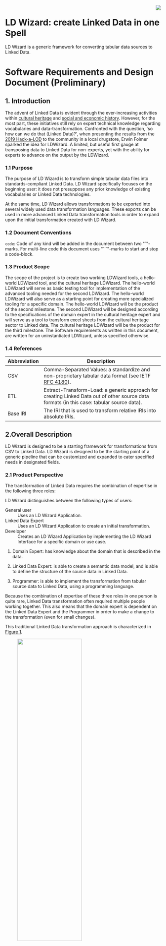 <img src="/docs/img/LDWizard.png" align="right">

# LD Wizard: create Linked Data in one Spell

LD Wizard is a generic framework for converting tabular data sources to Linked Data.

# Software Requirements and Design Document (Preliminary)

## 1. Introduction

The advent of Linked Data is evident through the ever-increasing activities within [cultural heritage](https://www.netwerkdigitaalerfgoed.nl/tag/linked-open-data/) and [social and economic history](https://stories.datalegend.net). However, for the most part, these initiatives still rely on expert technical knowledge regarding vocabularies and data-transformation. Confronted with the question, 'so how can we do that (Linked Data)?', when presenting the results from the [2019 Hack-a-LOD](https://hackalod.com/index.php/2019/12/24/teams-en-resultaten-2019/) to the community in a local drugstore, Erwin Folmer sparked the idea for LDWizard. A limited, but useful first gauge at transposing data to Linked Data for non-experts, yet with the ability for experts to advance on the output by the LDWizard.

### 1.1 Purpose

The purpose of LD Wizard is to transform simple tabular data files into standards-compliant Linked Data. LD Wizard specifically focuses on the beginning user: it does not presuppose any prior knowledge of existing vocabularies or Linked Data technologies.

At the same time, LD Wizard allows transformations to be exported into several widely used data transformation languages. These exports can be used in more advanced Linked Data transformation tools in order to expand upon the initial transformation created with LD Wizard.

### 1.2 Document Conventions

`code`: Code of any kind will be added in the document between two "\`"-marks. For multi-line code this document uses "\`\`\`"-marks to start and stop a code-block.

### 1.3 Product Scope

The scope of the project is to create two working LDWizard tools, a hello-world LDWizard tool, and the cultural heritage LDWizard. The hello-world LDWizard will serve as basic testing tool for implementation of the advanced tooling needed for the second LDWizard. The hello-world LDWizard will also serve as a starting point for creating more specialized tooling for a specific domain. The hello-world LDWizard will be the product of the second milestone. The second LDWizard will be designed according to the specifications of the domain expert in the cultural heritage expert and will serve as a tool to transform excel sheets from the cultural heritage sector to Linked data. The cultural heritage LDWizard will be the product for the third milestone. The Software requirements as written in this document, are written for an uninstantiated LDWizard, unless specified otherwise.

### 1.4 References

| Abbreviation | Description                                                                                                                               |
| ------------ | ----------------------------------------------------------------------------------------------------------------------------------------- |
| CSV          | Comma-Separated Values: a standardize and non-proprietary tabular data format (see IETF [RFC 4180](https://tools.ietf.org/html/rfc4180)). |
| ETL          | Extract-Transform-Load: a generic approach for creating Linked Data out of other source data formats (in this case: tabular source data). |
| Base IRI     | The IRI that is used to transform relative IRIs into absolute IRIs.                                                                       |

## 2.Overall Description

LD Wizard is designed to be a starting framework for transformations from CSV to Linked Data. LD Wizard is designed to be the starting point of a generic pipeline that can be customized and expanded to cater specified needs in designated fields.

### 2.1 Product Perspective

The transformation of Linked Data requires the combination of expertise in the following three roles:

LD Wizard distinguishes between the following types of users:

<dl>
  <dt>General user</dt>
  <dd>Uses an LD Wizard Application.</dd>
  <dt>Linked Data Expert</dt>
  <dd>Uses an LD Wizard Application to create an initial transformation.</dd>
  <dt>Developer</dt>
  <dd>Creates an LD Wizard Application by implementing the LD Wizard Interface for a specific domain or use case.</dd>
</dl>

1. Domain Expert: has knowledge about the domain that is described in the data.

2. Linked Data Expert: is able to create a semantic data model, and is able to define the structure of the source data in Linked Data.

3. Programmer: is able to implement the transformation from tabular source data to Linked Data, using a programming language.

Because the combination of expertise of these three roles in one person is quite rare, Linked Data transformation often required multiple people working together. This also means that the domain expert is dependent on the Linked Data Expert and the Programmer in order to make a change to the transformation (even for small changes).

This traditional Linked Data transformation approach is characterized
in [Figure 1](#traditional-etl).

<figure id="traditional-etl">
  <img src="/docs/img/traditional-etl.svg" width="70%" height="50%">
  <figcaption>
    Figure 1 ― Schematic overview of a traditional Linked Data ETL.
  </figcaption>
</figure>

Linked Data tools generalize work normally performed by a Programmer, so that a Domain Expert and a Linked Data Expert are able to transform Linked Data without the involvement of a Programmer. Examples of such approaches are COW and RML.

LD Wizard further separates the roles required for Linked Data transformation: it also generalizes work normally performed by a Linked Data Expert, so that a Domain Expert is able to transform Linked Data
herself.

The LD Wizard approach is depicted in [Figure 2](#ld-wizard-approach). The grey horizontal bar represents the 'happy flow' of a general user. This user is able to transform tabular source data into standards-compliant Linked Data without continuous dependencies on a Linked Data Expert or Developer.

Developers are able to create new LD Wizard Applications, to support general users in specific domains or use cases. Linked Data Expert are able to take the transformation that a general user has created, allowing them to extend it using more advanced transformer tools (i.e., outside LD Wizard).

<figure id="ld-wizard-approach">
  <img src="/docs/img/ld-wizard-approach.svg" width="70%" height="50%">
  <figcaption>
    Figure 2 ― Schematic overview of the LD Wizard approach.  The grey horizontal bar represents the 'happy flow' of a general user.
  </figcaption>
</figure>

### 2.2 Product Functions

We distinguish between the generic LD Wizard Interface and various LD Wizard Applications. Each LD Wizard Application is a specific implementation of the LD Wizard Interface.

#### LD Wizard Interface

The generic specification of functionalities that must be implemented, resulting in a specific LD Wizard Application.

The goal of LD Wizard is to provide an interface that can be implemented for a specific domain.

Secondly the framework will be designed to be customizable and expandable. Such that developers and users can customize the framework to fit their domains.

(see [Chapter 3](#ch3) and [Chapter 4](#ch4))

#### LD Wizard Applications

The following LD Wizard Applications are included in this repository. They serve as example implementations of the LD Wizard Interface:

<dl>
  <dt>Hello World Wizard</dt>
  <dd>A minimal configuration that implements the LW Wizard Interface.  This wizard is fully functional, but does not serve a particular domain.  It is intended to be used by developers who want to configure their own wizard, since it shows how interfaces can be implemented in practice.  The Hello World Wizard is also an ideal basis for a new, domain-specific configuration.</dd>
  <dt>NDE Wizard</dt>
  <dd>A configuration that implements the LD Wizard Interface for the cultural heritage domain.  This wizard is fully functional and serves a particular domain.  It is intended to be used by domain experts from the cultural heritage domain who want to transform their tabular source data into standards-compliant Linked Data.</dd>
</dl>

### 2.3 Operating Environment

The product will operate inside one of the major browsers and will be designed to work as a client-side application only. The application should work independent of the operating software, but it is expected that the product will only work in the newer browsers.

- Operating System: any
- Web browser: recent versions of Firefox, Chrome, Edge, and Safari.
- Technology: TypeScript, JavaScript, HTML, CSS

### 2.4 Implementation Constraints

Since LD Wizard Applications are client-side web applications that runs in regular and up-to-date web browsers, there are limits to the amount of data that can processed.

### 2.5 Assumptions and Dependencies

#### 2.5.1 Application assumptions

LD Wizard currently assumes that every row of the tabular source data represents exactly one instance in the transformed Linked Data output.

#### 2.5.2 User assumptions

We me the following assumptions regarding these users:

- An LD Wizard developer must have a general knowledge about JavaScript and TypeScript.

## 3. External Interface Requirements

This section provides information to ensure that the system will communicate properly with external components.

### 3.1 User Interfaces

The specific user interface requirements are written in chapter 4 and describe in more detail the possible steps and actions a user can take per step in the process of the LDWizard. The general interface as shown in [Figure 1](#GeneralUserInterface), is designed with a specific interface for each step inside of a general interface outside of the specific interfaces, with buttons to move between the Sections in the LDWizard, ow with the section buttons on the top. The LDWizard logo is shown in the top right corner, and in the bottom left corner the logo of the instance hosting the LDWizard and important links can be shown, configurable as well.

<figure id="GeneralUserInterface">
  <img src="/docs/img/GeneralUserInterface.svg" width="70%" height="50%">
  <figcaption>
    Figure 1 ― Minimalistic generic user interface.
  </figcaption>
</figure>

The general user interface will be designed as a flexible and easily updatable configurable system to create multiple different instantiated LDWizards from a single framework.

For the implementation of the interface the product will rely on fontawesome, material-UI, recoil, react.

### 3.2 Communications Interface

The first type of communication will happen between the interface and the local file system. This type of communication will happen via buttons in the product. These buttons will open the file system folder structure. The user can select a file to upload to the LDWizard, or when downloading the user can select a folder where the LDWizard will store the files to.
The second line of communication that will happen from inside the project to outside the project is the download of CSV into the product.
The third case of communication that happens, is between the product and the platform on which the data will be published. To establish this connection to a data platform from the product, the product might need extra information and possible authorizations tokens. These tokens need to be stored in the product itself or have a specialized field to fill in the authorization tokens.

## 4. System Features

The basic LDWizard consists out of 4 basic components as shown in [Figure 2](#FlowDiagramforLDWizard):

- The upload/input component, for uploading the to be transformed CSV and a possible transformation script.
- Wizard GUI component, GUI components that will handle one or multiple transformation processes.
- Download/export component, For downloading/exporting the linked data and transformation script to your local file system.
- Upload/publish component, For uploading/publishing the linked data and transformation script on the web.

<figure id="FlowDiagramforLDWizard">
  <img src="/docs/img/FlowDiagramforLDWizard.svg">
  <figcaption>
    Figure 2 ― Flow chart for the LDWizard, dividing the 4 basic components for the LDWizard
  </figcaption>
</figure>

### 4.1 upload/input component

Software component for uploading files to the LDWizard or inputting files to the LDWizard.

### 4.1.1 Description and Priority

The import component allows the initial information that is needed by LD Wizard to be specified by an end-user.

There are two kinds of initial information that a user might provide:

- Exactly one source data file (required; high priority).
- At most one script file (optional; medium priority).

There are two ways in which initial information can be imported by a user:

- Import from a local file.
- Import from a remote URL.

#### CSV upload

For the CSV upload we will need to make a choice about how we interpret a correct CSV document. This is due to the ambiguity of a correct CSV file. A CSV file can have multiple different delimiter formats, e.g. "," or ";". This could occur natural if the user uses the Dutch notation for decimal numbers. When this happens, the CSV split will differ from what is expected.

Secondly a CSV can have multiple different methods for declaring strings with quotations marks, e.g. """ or "'". Finally there are also different Implementations for spaces at the beginning and the end of the fields. These can also be handled different from CSV to CSV.

For this problem there are three solutions, we can either declare that:

- A correct CSV document, is something that the developers from LDWizard decide.
- A correct CSV document, is something the implementer of an instantiated LDwizard will decide.
- A correct CSV document, is something the user of a specific instantiated LDWizard will decide on a limited basis.

<!-- I would recommend that we implement the second solution as leading. The domain expert that will help create the instantiation of the LDWizard will probably also know which CSV template is leading the domain. The domain expert can also help if users have the incorrect CSV, and help them transform the CSV file. -->

We do not expect that a CSV will always have a header line. If the file does not have a header file we should use a baseIRI + the letter of the column as the IRI for the predicate.

The LDWizard will follow the <https://www.w3.org/TR/trig/> specifications for the handling of special characters. The LDWizard will handle these special characters as errors.

##### Limitations

The second decision we should take is the size of the CSV documents. Here two factors can be limiting for us in how large the size of the file can be. The performance of the conversion script, and the size of the document that can be handled in the browser, without significant performance loss.

To make sure we can handle both limits I would recommend using a file limit of 50 MB. If we notice that we can improve or enlarge one or both we could always improve it.

A final hard limitation would be the amount of columns, and a limit on the amount of rows. Let's set the limit for the amount of columns on 30, for now. As it is expected that this would not improve the usability of the LDWizard if we enlarge this number any further. But we can always decide different.
Let's set the amount of rows on 1.048.576, the same limit as excel for the amount of rows. With the same footnote as for the amount of columns.

**Priority: High**

### 4.1.2 Stimulus/Response Sequences

- This component must block further components/steps in case no source file is specified.

Stimulus: the user uploads a correct CSV document. <br>
Response: The continue/transform button will enable and the document will be stored in the browser memory.

Stimulus: The user uploads a correct CSV document but the CSV document is too large.<br>
Response: The user will get an error saying that the document is large.

Stimulus: The user wants to upload a CSV via URL, but the URL not available.<br>
Response: The user will get an error saying that LDWizard failed to retrieve the data.

Stimulus: The user uploads an incorrect document.<br>
Response: The user will get an error saying that the document is incorrect and the LDWizard will show the location of the error.

Stimulus: The user uploads a correct CSV document, with incorrect special characters according to the <https://www.w3.org/TR/trig/> specifications.<br>
Response: The user will get an error saying that the document is incorrect and show the location of the error.

Stimulus: The user uploads multiple CSV documents.<br>
Response: The user will get an error saying it can only upload a single CSV document.

Stimulus: The user uploads a correct conversion script.<br>
Response: The script will be handled accordingly. The user will see a transform instead of a continue button.

Stimulus: The user uploads an incorrect script.<br>
Response: The user will get a warning that the script is incorrect.

### 4.1.3 Functional Requirements

- Preferred file extensions.
- Drag & drop (low priority).

Core requirements:

- The ability to import exactly one data source file.
- The ability to import exactly one script file.
- The ability to import from a local file:
- The ability to import from a publically accessible online location (URL).

Additional requirements:

- TBD: Specify a soft limit for the file size:
  - There may be a limit to the file size that can be held in browser memory.
  - There may be a limit to the file size that can be submitted within one HTTP request without receiving a timeout signal from the server.
- TBD: Automatically recognize the file format:
  - Not at all: the function signature determines how the file will be processed.
  - Based on file name: `.CSV` for data imports; `.cow`, `.rml`, or `.rq` for script imports.
  - Based on a (partial) parse of the file.

Limiting scope:

- Importing from non-SSL URLs (i.e., HTTP rather than HTTPS) is not supported.
- Importing from SSL URLs on servers that do not emit the correct headers (e.g., CORS) is not supported.
- It is not possible to import multiple source files or multiple script files.
- Only CSV source data is supported.
- File decompression is not supported.

```
import-data(URL)
import-data(file)
import-script(URL)
import-script(file)
```

### 4.2 LDWizard GUI component

The LDWizard GUI component and interfaces. This component builds the GUI that the general user will interact with to convert their CSV file into a linked data file.

### 4.2.1 Description and Priority

The configuration of the GUI is based on a number of smaller components that together create an GUI with which the user can interact to convert it's CSV to RDF. The GUI interface has two distinct groups of interfaces, ones interfaces that interact with the entire CSV document and interfaces that only interact with a single column.

#### Setting a baseIRI

General configuration setting the baseIRI for the document. The baseIRI can be used to generate IRI's from datapoints in the CSV.

#### Setting a Prefix

General configuration setting the prefixes for the document. The prefixes can be used to generate IRI's from datapoints in the CSV.

#### Setting a vocabulary

The user or the developer can add vocabularies, either linked data vocabularies or datalists, to supplement auto-complete functionality and cleaning functions. the added data helps the user to give suggestions based on the added vocabularies.

#### Setting a subject column

The user can set a column to be the subject of that row. The subject should be able to be transformed into a correct IRI. The user can also choose to not select a subject column. Then the row number will be taken as a subject column.

#### Setting a class/type for the subject column

The user can set a class for the subject column. The subject class is an IRI and can either be found with the help of autosuggest from the vocabularies, or be filled in by the user.

#### Setting a predicate term for each column

The user can set a predicate for each of the other non subject columns. The predicate is an IRI and can either be found with the help of autosuggest from the vocabularies, or be filled in by the user.

#### Setting a datatype for a column

The user can set a predicate for each of the other non subject columns. The predicate is an IRI and can either be found with the help of autosuggest from the list of standard added in vocabularies, added in vocabularies, or be filled in by the user. If no

#### Cleaning values in a column

The user is able to create a function or template which the conversion script can use to format/clean a column following a certain description.<!--  Here we need to be more specific -->

#### Mark the object term for column as IRI

The user is able to mark the object term of a column as IRI. The object term will now be handled as an IRI and won't be needing a datatype/language.

#### Skipping a column

The user is able to skip a column, notifying the ETL-conversion that this column should not be taken in account in the conversion script.

**Priority: High**

### 4.2.2 Stimulus/Response Sequences

- This section should block next sections if the ETL-conversion script is not finished.

#### Setting a baseIRI

Stimulus: The user sets an correct baseIRI<br>
Response: The baseIRI is stored in the ETL-configuration and will be applied to all selected columns

Stimulus: The user sets an incorrect baseIRI<br>
Response: The baseIRI is validated and an error is returned to the user to set a correct baseIRI.

#### Setting a prefix

Stimulus: The user sets an correct prefix<br>
Response: The prefix is stored in the ETL-configuration and will be applied to all selected columns

Stimulus: The user sets an incorrect prefix<br>
Response: The prefix is validated and an error is returned to the user to set a correct prefix.

#### Setting a vocabulary

Stimulus: The developer sets a correct vocabulary to complement the CSV.<br>
Response: The vocabulary link is stored in the ETL-configuration and can be used for cleaning/configuring object terms and setting predicate terms.

Stimulus: The developer sets multiple correct vocabularies to complement the CSV.<br>
Response: All vocabulary links are stored in the ETL-configuration and can be used for cleaning/configuring object terms and setting predicate terms.

Stimulus: The developer sets one or multiple incorrect vocabularies to complement the CSV.<br>
Response: The vocabularies can not be retrieved from their respective locations. The user will not be able to use the vocabularies, but will not notice any errors of missing vocabularies.

#### Setting a subject column

Stimulus: The user sets an allowed column as a key/subject column.<br>
Response: The subject column is stored in the ETL-configuration.

Stimulus: The user does not set an key/subject column.<br>
Response: The subject is now generated based on the rownumber and the baseIRI.

Stimulus: The user removes the key/subject column selection.<br>
Response: The user is shown a warning that it should set a subject column. The subject column is removed from the ETL-configuration and the subject is now generated based on the rownumber and the baseIRI.

Stimulus: The user wants to set a different column as a key/subject column.<br>
Response: The user is shown a warning that the subject column will be changed to the new column.

Stimulus: The user sets a different column as a key/subject column.<br>
Response: The old subject column is removed from the ETL-configuration and the new column is added as subject column to the ETL-configuration.

#### Setting a class/type for the subject column

Stimulus: The user sets an allowed subject type.<br>
Response: The subject type is stored in the ETL-configuration.

Stimulus: The user removes the subject type.<br>
Response: The user is shown a warning that it should set a subject type. The subject type is removed from the ETL-configuration.

Stimulus: The user removes the class/type column selection.<br>
Response: The subject type is removed from the ETL-configuration.

#### Setting a predicate for a column

Stimulus: The user sets a predicate for a column.<br>
Response: The predicate is stored in the ETL-configuration.

Stimulus: The user does not set a predicate for a column.<br>
Response: The predicate is now generated based on the column header name and the baseIRI.

Stimulus: The user removes the predicate term column selection.<br>
Response: The predicate type is removed from the ETL-configuration and the predicate is now generated based on the column header name and the baseIRI.

#### Setting a datatype for a column

Stimulus: The user sets a datatype for a column.<br>
Response: The datatype is stored in the ETL-configuration.

Stimulus: The user does not set a datatype for a column.
Response: If the column is not set to contain IRI's, The datatype `xsd:string` is stored in the ETL-configuration. Else no datatype is set.

Stimulus: The user removes the cleaning function for a column .<br>
Response: The old datatype is removed in the ETL-configuration and the datatype `xsd:string` is stored in the ETL-configuration.

#### Setting term for column as IRI.

Stimulus: The user marks the column as IRI.<br>
Response: The IRI configuration is stored in the ETL-configuration.

Stimulus: The user does mark the column as IRI.<br>
Response: do nothing.

Stimulus: The user removes the mark as IRI from the column.<br>
Response: The IRI configuration is removed from the ETL-configuration.

#### Cleaning values in a column

Stimulus: The user sets a cleaning function for a column.<br>
Response: The cleaning function is stored in the ETL-configuration.

Stimulus: The user does not set a cleaning function for a column.<br>
Response: do nothing.

Stimulus: The user removes the cleaning function for a column .<br>
Response: The cleaning function is removed in the ETL-configuration.

#### Skipping a column

Stimulus: The user checks the skip flag for a column.<br>
Response: The skip flag is stored in the ETL-configuration.

Stimulus: The user does not set the skip flag for a column.<br>
Response: do nothing.

Stimulus: The user removes the skip flag from column selection.<br>
Response: The skip flag is removed in the ETL-configuration.

### 4.2.3 Functional Requirements

Core requirements:

- The ability to set a baseIRI. (M)
- The ability to set one or more vocabularies to search in.
- The ability to select a subject column. (M)
- The ability to set an class for a subject.
- The ability to set a predicate for each column. (M)
- The ability to skip a column.
- The ability to mark the object term for column as IRI.
- The ability to clean the values in a column for each column.
- The ability to set a datatype for the values in a column for each column. (M)

Additional requirements:

- For all of the mandatory core requirements a basic solution is required, thus are required to have default behavior.
  - Use the URL of the instance, account, and datasetName (The ability to set a baseIRI).
  - Use the row number to create the IRI (The ability to select a subject).
  - Use the column header names to to create the predicate terms (The ability to set a predicate for each column).
  - Set `xsd:string` as datatype for all object terms(The ability to set a datatype for the values in a column for each column).

Limiting scope:

- All core requirements, that are (M)andatory are at a minimum required to have a working LDWizard.

```
set-baseIRI(baseIRI)
set-Prefix(IRI)
import-vocabulary(URL)
set-subjectColumn(Column)
set-class(IRI)
set-predicate(column,IRI)
set-cleaningOperation(function|template)
set-datatype(datatype)
set-skipColumn(Column)
set-IRI(Column)
```

### 4.3 Export component

The export component of the LDWizard. This component describes all the export features.

### 4.3.1 Description and Priority

#### Export transformation output

The transformed CSV data is made available for download in TriG. The LDWizard will export TriG as this format is better readable when opened. First time users will likely open their transformed files and harder to read formats such as N-Quads and N-Triples will harder to understand. TriG is able to include the graph component, so TriG is able to return complete RDF. Initially we will not allow the graph component to be set in LD Wizard, as this is normally thought of as an expert feature.

#### Export transformation script

Due to the limitations of the LDWizard as a client-side application, the ETL script inside the browser is limited to a max set of rows and columns. To use the transformation script outside of the LDWizard an export component will be made available.
The export component allows the results of an LD Wizard transformation to be stored in simple text files. The text files are formatted in such a way that they allow direct reuse in more advanced Linked Data transformation tools.

- To use the script the user designed in the LDWizard outside of the LDWizard.
- To improve/change and understand the transformation steps of the LDWizard.
- To import to the ETL-script for a different CSV in the LDWizard.

The LDWizard will be able to export the transformation script into different languages. The LDWizard will make it possible to export the ETL-script into ([RATT (RDF All The Things)](https://www.npmjs.com/package/@triply/ratt), [RMLeditor](https://rml.io/tools/rmleditor/) or [CoW](https://github.com/clariah/cow/wiki)) language. The default exportation language will be [RATT (RDF All The Things)](https://www.npmjs.com/package/@triply/ratt)

**Priority: High**

### 4.3.2 Stimulus/Response Sequences

Stimulus: The user selects an export transformation script language.<br>
Response: The user the transformation script can now be exported in the selected language.

Stimulus: The user sends a request to the export transformation script.<br>
Response: The user will receive a window to specify the location to where the transformation script is stored. The transformation script is stored in the selected language (default [RATT](https://www.npmjs.com/package/@triply/ratt)).

Stimulus: The user sends a request to the export transformation output.<br>
Response: The user will receive a window to specify the location to where the transformation output is stored.

Stimulus: The user sends a request to the export source file.<br>
Response: The user will receive a window to specify the location to where the source file is stored.

### 4.3.3 Functional Requirements

Core requirements:

- The ability to set the transformation script language.
- The ability to export the source file.
- The ability to export the transformation output.
- The ability to export the transformation script.

Additional requirements:

- Potential export formats for scripts:
  - [CoW](https://github.com/clariah/cow/wiki).
  - [RMLeditor](https://rml.io/tools/rmleditor/)
  - RATT (RDF All The Things)
  - SPARQL CONSTRUCT (for RDF-to-RDF conversions)

```
export-sourceFile(location)
export-transformationScript(location)
export-transformationOutput(location)
set-transformationOutput(language)
```

### 4.4 Upload/publish component

### 4.4.1 Description and Priority

**Priority: Medium**

### 4.4.2 Stimulus/Response Sequences

### 4.4.3 Functional Requirements

### 4.5 ETL conversion script

The LDWizard will use the predefined ETL-script RATT to perform the transformation step. [RATT (RDF All The Things)](https://www.npmjs.com/package/@triply/ratt) is picked as the tool can be used in a client-based setting to transform CSV into RDF. [RATT](https://www.npmjs.com/package/@triply/ratt) also gives the LDWizard an expressive and expandable toolkit to create complex transformation procedures if necessary.

### 4.5.1 Description and Priority

The LDWizard will make a few assumptions about the CSV format.

- We assume that there is only one subject in the script/CSV/template
- We assume that the description about the subject in the script is handled as high as possible in the template.

The steps below are guidelines to transform a CSV file to an RDF file.

Step 1: Find the subject in the row, either the rownumber or the predefined column, set as subject.<br>
Step 2: If needed convert the subject to a proper IRI.<br>
Step 3: Move from left to right to the column, starting from the first/second depending on the location of the subject.<br>
Step 4: Skip the column if the column is not mentioned in RATT, RML, or set to skip in COW.<br>
Step 5a: Clean the value in the column we do want to parse, for now with template based cleaning.<br>
Step 5b: Set the datatype of the column we do want to parse. If the object is an IRI, make sure that we set it correctly.<br>
Step 5c: (Set/Parse column as predicate) and link the subject and the object together with the correct predicate.<br>
Step 6: Move back to step 3, until it the end of the table is reached.<br>

The conversion from RATT to RML and from RML to RATT, as also from RATT to COW and from COW to RATT should be deterministic. Thus when you download a RML script for example and then reupload the RML script is should create the exact same RATT script from the RML script, as from which the RML script was created.

With this way of stepping through the columns and conversion, we can have a better guarantee that the transformation between the 3 languages can be successful if all three languages follow these steps.<br>

For a particular csv: [csv](/docs/conversionScripts/example-1.csv)</br>
The hello-world-LDWizard is expected to create the following conversionscripts:</br>
[RATT](https://www.npmjs.com/package/@triply/ratt): [RATT](/docs/conversionScripts/example-1-RATT.ts)</br>
[CoW](https://github.com/clariah/cow/wiki): [CoW](/docs/conversionScripts/example-1.csv-metadata.json)</br>
[RMLeditor](https://rml.io/tools/rmleditor/): [RML](/docs/conversionScripts/example-1-RML.ttl)</br>

**Priority: Medium**

### 4.5.2 Stimulus/Response Sequences

Stimulus: The user uploads a correct RATT script.<br>
Response: The script gets loaded into the LDWizard.

Stimulus: The user uploads a correct RML script. <br>
Response: The script gets converted to a correctly working RATT script and loaded into the LDWizard.

Stimulus: The user uploads a correct COW script. <br>
Response: The script gets converted to a correctly working RATT script and loaded into the LDWizard.

Stimulus: The user uploads an incorrect RATT script. <br>
Response: The user gets an error, that the script is incorrect.

Stimulus: The user uploads an incorrect RML script. <br>
Response: The LDWizard tries to convert the script. But the user gets a warning, stating that the script is incorrect.

Stimulus: The user uploads an incorrect COW script. <br>
Response: The LDWizard tries to convert the script. But the user gets a warning, stating that the script is incorrect.

### 4.5.3 Functional Requirements

Core requirements:

- The ability to transform a RATT script into a RML script.
- The ability to transform a RATT script into a COW script.
- The ability to transform a RML script into a RATT script.
- The ability to transform a COW script into a RATT script.

Additional requirements:

Limiting scope:

- The transformation will transform the RATT script to a single script file in a different language.
- The transformation to a working RATT script is only guaranteed if other script file was also generated by LDWizard.
- It is not possible to tranform multiple script files.
- Only `.cow`, `.rml`, `.ts` source scripts are supported.
- File decompression is not supported.

## 5. Other (Non)functional Requirements

Each of the requirements below are requirements important to note, but do not belong to an interface, or a functional component.

### 5.1 Performance Requirements

There are no explicit performance requirements. The performance of the application should feel smooth while clicking through the steps. When the conversion process is running let's give the user then feedback on how the process is doing.

### 5.2 Safety Requirements

The app is a client-side only app. This will limit the number of safety requirements needed for the software application stack.

### 5.3 Security Requirements

The product should protect any sensitive information from being uploaded/accessed outside of the product, when the user has not given explicit confirmation to do so.

### 5.4 User Documentation

For this product we will need to types of documentation. User documentation for an instantiated product and a second developers documentation for an uninstantiated product.

<!-- ### 5.5 Software Quality Attributes -->

<!-- ## 6. Other Requirements -->
